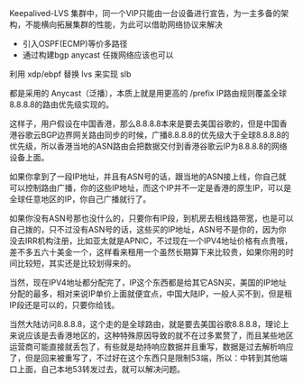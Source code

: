 
Keepalived-LVS 集群中，同一个VIP只能由一台设备进行宣告，为一主多备的架构，不能横向拓展集群的性能，为此可以借助网络协议来解决

- 引入OSPF(ECMP)等价多路径
- 通过构建bgp anycast 任拨网络应该也可以


利用 xdp/ebpf 替换 lvs 来实现 slb 




都是采用的 Anycast（泛播），本质上就是用更高的 /prefix IP路由规则覆盖全球8.8.8.8的路由优先级实现的。

这样子，用户假设在中国香港，那么8.8.8.8本来是要去美国谷歌的，但是中国香港谷歌云BGP边界网关路由同步的时候，广播8.8.8.8的优先级大于全球8.8.8.8的优先级，所以香港当地的ASN路由会把数据交付到香港谷歌云IP为8.8.8.8的网络设备上面。

如果你拿到了一段IP地址，并且有ASN号的话，跟当地的ASN接上线，你自己就可以控制路由广播，你的这些IP地址，而这个IP并不一定是香港的原生IP，可以是全球任意地区的IP，你自己广播就行了。

如果你没有ASN号那也没什么的，只要你有IP段，到机房去租线路带宽，也是可以自己拨的，只不过没有ASN号的话，这些买的IP地址，ASN号不是你的，因为你没去IRR机构注册，比如亚太就是APNIC，不过现在一个IPV4地址价格有点贵哦，差不多五六十美金一个，这样看来租用一个虽然长期算下来比较贵，如果你用的时间比较短，其实还是比较划得来的。

当然，现在IPV4地址都分配完了，IP这个东西都是给其它ASN买，美国的IP地址分配的最多，相对来说IP单价上面就便宜点，中国大陆IP，一般人买不到，但是租IP段还是可以的，只要你给钱。

当然大陆访问8.8.8.8，这个走的是全球路由，就是要去美国谷歌8.8.8.8，理论上来说应该是去香港地区的，这种特殊原因导致的就不在过多累赘了，而且某些地区运营商可能直接就丢包了，有些就是劫持响应数据并且重写，数据是过去解析响应了，但是回来被重写了，不过好在这个东西只是限制53端，所以：中转到其他端口上面，自己本地53转发过去，就可以解决问题。


